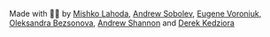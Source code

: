 

<p class="credits">Made with 💙💛 by <a href="https://www.instagram.com/mishkoala/">Mishko Lahoda</a>, <a href="https://www.instagram.com/andrew_sobolev/">Andrew Sobolev</a>, <a href="https://www.instagram.com/eugeneworonyuk/">Eugene Voroniuk</a>, <a href="https://www.instagram.com/sandraolz/">Oleksandra Bezsonova</a>, <a href="https://www.linkedin.com/in/andrew-shannon-us-ua/">Andrew Shannon</a> and <a href="https://derekkedziora.com">Derek Kedziora</a></p>
